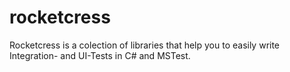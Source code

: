 # rocketcress
Rocketcress is a colection of libraries that help you to easily write Integration- and UI-Tests in C# and MSTest.
